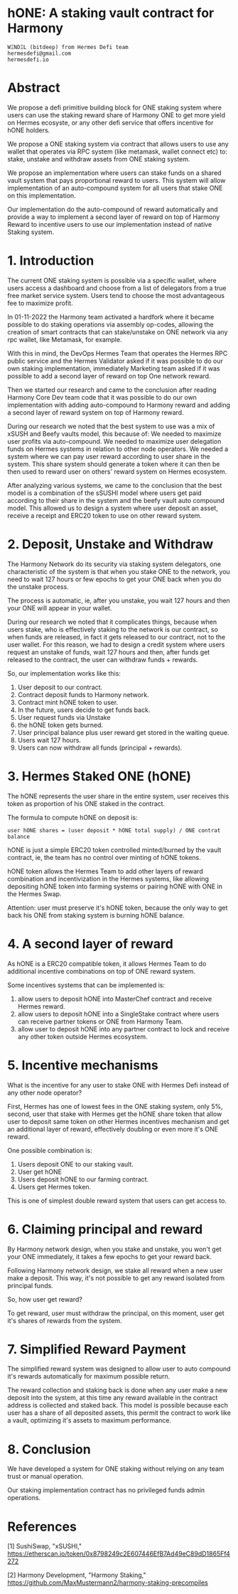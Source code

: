 # hONE: A staking vault contract for Harmony

```
WΞNDΞL (bitdeep) from Hermes Defi team
hermesdefi@gmail.com
hermesdefi.io
```

# Abstract

We propose a defi primitive building block for ONE staking system where users can use the staking reward share of Harmony ONE to get more yield on Hermes ecosyste, or any other defi service that offers incentive for hONE holders.

We propose a ONE staking system via contract that allows users to use any wallet that operates  via RPC system (like metamask, wallet connect etc) to: stake, unstake and withdraw assets from ONE staking system.

We propose an implementation where users can stake funds on a shared vault system that pays proportional reward to users. This system will allow implementation of an auto-compound system for all users that stake ONE on this implementation.

Our implementation do the auto-compound of reward automatically and provide a way to  implement a second layer of reward on top of Harmony Reward to incentive users to use  our implementation instead of native Staking system.

# 1. Introduction

The current ONE staking system is possible via a specific wallet, where users access a dashboard  and choose from a list of delegators from a true free market service system. Users tend to choose the most advantageous fee to maximize profit.

In 01-11-2022 the Harmony team activated a hardfork where it became possible to do staking operations via assembly op-codes, allowing the creation of smart contracts that can stake/unstake on ONE network via any rpc wallet, like Metamask, for example.

With this in mind, the DevOps Hermes Team that operates the Hermes RPC public service and the Hermes Validator asked if it was possible to do our own staking implementation, immediately Marketing team asked if it was possible to add a second layer of reward on top One network reward.

Then we started our research and came to the conclusion after reading Harmony Core Dev team code that it was possible to do our own implementation with adding auto-compound to Harmony reward and adding a second layer of reward system on top of Harmony reward.

During our research we noted that the best system to use was a mix of xSUSH and Beefy vaults model, this because of:
We needed to maximize user profits via auto-compound.
We needed to maximize user delegation funds on Hermes systems in relation to other node operators.
We needed a system where we can pay user reward according to user share in the system.
This share system should generate a token where it can then be then used to reward user on others' reward system on Hermes ecosystem.

After analyzing various systems, we came to the conclusion that the best model is a combination of the sSUSHI model where users get paid according to their share in the system and the beefy vault auto compound model. This allowed us to design a system where user deposit an asset, receive a receipt and ERC20 token to use on other reward system.

# 2. Deposit, Unstake and Withdraw

The Harmony Network do its security via staking system delegators, one characteristic of the system is that when you stake ONE to the network, you need to wait 127 hours or few epochs to get your ONE back when you do the unstake process.

The process is automatic, ie, after you unstake, you wait 127 hours and then your ONE will appear in your wallet.

During our research we noted that it complicates things, because when users stake, who is effectively staking to the network is our contract, so when funds are released, in fact it gets released to our contract, not to the user wallet. For this reason, we had to design a credit system where users request an unstake of funds, wait 127 hours and then, after funds get released to the contract, the user can withdraw funds + rewards.

So, our implementation works like this:

1. User deposit to our contract.
2. Contract deposit funds to Harmony network.
3. Contract mint hONE token to user.
4. In the future, users decide to get funds back.
5. User request funds via Unstake
6. the hONE token gets burned.
7. User principal balance plus user reward get stored in the waiting queue.
8. Users wait 127 hours.
9. Users can now withdraw all funds (principal + rewards).

# 3. Hermes Staked ONE (hONE)

The hONE represents the user share in the entire system, user receives this token as proportion of his ONE staked in the contract.

The formula to compute hONE on deposit is:

```user hONE shares = (user deposit * hONE total supply) / ONE contrat balance```

hONE is just a simple ERC20 token controlled minted/burned by the vault contract, ie, the team has no control over minting of hONE tokens.

hONE token allows the Hermes Team to add other layers of reward combination and incentivization in the Hermes systems, like allowing depositing hONE token into farming systems or pairing hONE with ONE in the Hermes Swap.

Attention: user must preserve it's hONE token, because the only way to get back his ONE from staking system is burning hONE balance.

# 4. A second layer of reward

As hONE is a ERC20 compatible token, it allows Hermes Team to do additional incentive combinations on top of ONE reward system.

Some incentives systems that can be implemented is:

1. allow users to deposit hONE into MasterChef contract and receive Hermes reward.
2. allow users to deposit hONE into a SingleStake contract where users can receive partner tokens or ONE from Harmony Team.
3. allow user to deposit hONE into any partner contract to lock and receive any other token outside Hermes ecosystem.

# 5. Incentive mechanisms

What is the incentive for any user to stake ONE with Hermes Defi instead of any other node operator?

First, Hermes has one of lowest fees in the ONE staking system, only 5%, second, user that stake with Hermes get the hONE share token that allow user to deposit same token on other Hermes incentives mechanism and get an additional layer of reward, effectively doubling or even more it's ONE reward.

One possible combination is:

1. Users deposit ONE to our staking vault.
2. User get hONE
3. Users deposit hONE to our farming contract.
4. Users get Hermes token.

This is one of simplest double reward system that users can get access to.

# 6. Claiming principal and reward

By Harmony network design, when you stake and unstake, you won't get your ONE immediately, it takes a few epochs to get your reward back.

Following Harmony network design, we stake all reward when a new user make a deposit. This way, it's not possible to get any reward isolated from principal funds.

So, how user get reward?

To get reward, user must withdraw the principal, on this moment, user get it's shares of rewards from the system.

# 7. Simplified Reward Payment

The simplified reward system was designed to allow user to auto compound it's rewards automatically for maximum possible return.

The reward collection and staking back is done when any user make a new deposit into the system, at this time any reward available in the contract address is collected and staked back.
This model is possible because each user has a share of all deposited assets, this permit the contract to work like a vault, optimizing it's assets to maximum performance.


# 8. Conclusion

We have developed a system for ONE staking without relying on any team trust or manual operation.

Our staking implementation contract has no privileged funds admin operations.

# References

[1] SushiSwap, "xSUSHI," https://etherscan.io/token/0x8798249c2E607446EfB7Ad49eC89dD1865Ff4272

[2] Harmony Development, "Harmony Staking," https://github.com/MaxMustermann2/harmony-staking-precompiles


